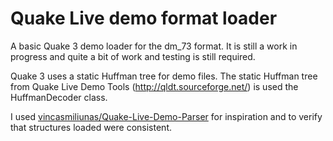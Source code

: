 Quake Live demo format loader
======
A basic Quake 3 demo loader for the dm_73 format. It is still a work in progress and quite a bit of work and testing is still required.

Quake 3 uses a static Huffman tree for demo files. The static Huffman tree from Quake Live Demo Tools (http://qldt.sourceforge.net/) is used the HuffmanDecoder class.

I used [vincasmiliunas/Quake-Live-Demo-Parser](https://github.com/vincasmiliunas/Quake-Live-Demo-Parser) for inspiration and to verify that structures loaded were consistent.